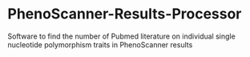 # PhenoScanner-Results-Processor
Software to find the number of Pubmed literature on individual single nucleotide polymorphism traits in PhenoScanner results
